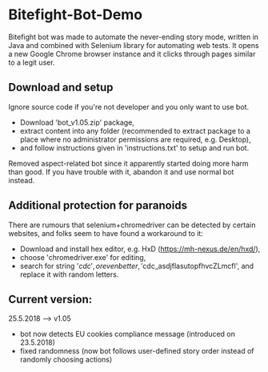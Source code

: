 # Bitefight-Bot-Demo
Bitefight bot was made to automate the never-ending story mode, written in Java and combined with Selenium library for automating web tests.
It opens a new Google Chrome browser instance and it clicks through pages similar to a legit user.

## Download and setup
Ignore source code if you're not developer and you only want to use bot.
- Download 'bot_v1.05.zip' package, 
- extract content into any folder (recommended to extract package to a place where no administrator permissions are required, e.g. Desktop), 
- and follow instructions given in 'instructions.txt' to setup and run bot.

Removed aspect-related bot since it apparently started doing more harm than good. If you have trouble with it, abandon it and use normal bot instead.

## Additional protection for paranoids
There are rumours that selenium+chromedriver can be detected by certain websites, and folks seem to have found a workaround to it:
- Download and install hex editor, e.g. HxD (https://mh-nexus.de/en/hxd/),
- choose 'chromedriver.exe' for editing,
- search for string '$cdc', or even better, '$cdc_asdjflasutopfhvcZLmcfl', and replace it with random letters.

## Current version:
25.5.2018 --> v1.05
* bot now detects EU cookies compliance message (introduced on 23.5.2018)
* fixed randomness (now bot follows user-defined story order instead of randomly choosing actions)
